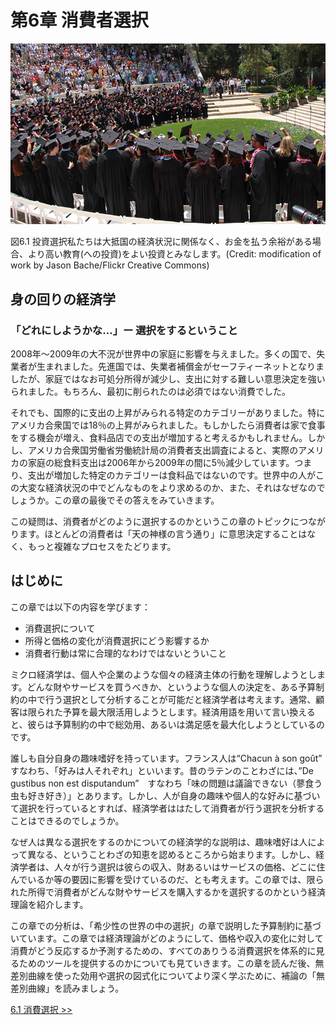 # 第6章 消費者選択

<img src="img/CNX_Econ_C06_000.jpg" alt="投資選択">
<div class="figure_text">
  <p>
    <span class="figure_title">図6.1 投資選択</span>私たちは大抵国の経済状況に関係なく、お金を払う余裕がある場合、より高い教育(への投資)をよい投資とみなします。(Credit: modification of work by Jason Bache/Flickr Creative Commons)
  </p>
</div>

<!-- bring it home -->
<div class="bring_it_home">
  <h2>
    身の回りの経済学
  </h2>
  <h3>「どれにしようかな...」ー 選択をするということ</h3>
  <p>
      2008年～2009年の大不況が世界中の家庭に影響を与えました。多くの国で、失業者が生まれました。先進国では、失業者補償金がセーフティーネットとなりましたが、家庭ではなお可処分所得が減少し、支出に対する難しい意思決定を強いられました。もちろん、最初に削られたのは必須ではない消費でした。
  </p>
  <p>
      それでも、国際的に支出の上昇がみられる特定のカテゴリーがありました。特にアメリカ合衆国では18％の上昇がみられました。もしかしたら消費者は家で食事をする機会が増え、食料品店での支出が増加すると考えるかもしれません。しかし、アメリカ合衆国労働省労働統計局の消費者支出調査によると、実際のアメリカの家庭の総食料支出は2006年から2009年の間に5％減少しています。つまり、支出が増加した特定のカテゴリーは食料品ではないのです。世界中の人がこの大変な経済状況の中でどんなものをより求めるのか、また、それはなぜなのでしょうか。この章の最後でその答えをみていきます。
  </p>
  <p>
      この疑問は、消費者がどのように選択するのかというこの章のトピックにつながります。ほとんどの消費者は「天の神様の言う通り」に意思決定することはなく、もっと複雑なプロセスをたどります。
  </p>
</div>

## はじめに
この章では以下の内容を学びます：
* 消費選択について
* 所得と価格の変化が消費選択にどう影響するか
* 消費者行動は常に合理的なわけではないとういこと

ミクロ経済学は、個人や企業のような個々の経済主体の行動を理解しようとします。どんな財やサービスを買うべきか、というような個人の決定を、ある予算制約の中で行う選択として分析することが可能だと経済学者は考えます。通常、顧客は限られた予算を最大限活用しようとします。経済用語を用いて言い換えると、彼らは予算制約の中で総効用、あるいは満足感を最大化しようとしているのです。

誰しも自分自身の趣味嗜好を持っています。フランス人は“Chacun à son goût” すなわち、「好みは人それぞれ」といいます。昔のラテンのことわざには、”De gustibus non est disputandum”　すなわち「味の問題は議論できない（蓼食う虫も好き好き）」とあります。しかし、人が自身の趣味や個人的な好みに基づいて選択を行っているとすれば、経済学者ははたして消費者が行う選択を分析することはできるのでしょうか。

なぜ人は異なる選択をするのかについての経済学的な説明は、趣味嗜好は人によって異なる、ということわざの知恵を認めるところから始まります。しかし、経済学者は、人々が行う選択は彼らの収入、財あるいはサービスの価格、どこに住んでいるか等の要因に影響を受けているのだ、とも考えます。この章では、限られた所得で消費者がどんな財やサービスを購入するかを選択するのかという経済理論を紹介します。

この章での分析は、「希少性の世界の中の選択」の章で説明した予算制約に基づいています。この章では経済理論がどのようにして、価格や収入の変化に対して消費がどう反応するか予測するための、すべてのありうる消費選択を体系的に見るためのツールを提供するのかについても見ていきます。この章を読んだ後、無差別曲線を使った効用や選択の図式化についてより深く学ぶために、補論の「無差別曲線」を読みましょう。

[6.1 消費選択 >>](6-1-Consumption-Choices)
